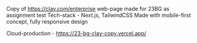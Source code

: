 Copy of https://clay.com/enterprise web-page made for 23BG as assignment test
Tech-stack - Next.js, TailwindCSS
Made with mobile-first concept, fully responsive design

Cloud-production - https://23-bg-clay-copy.vercel.app/

